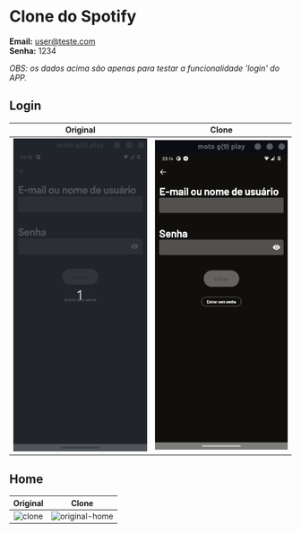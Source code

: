 # Clone do Spotify

**Email:** user@teste.com <br>
**Senha:** 1234

_OBS: os dados acima são apenas para testar a funcionalidade 'login' do APP._

## Login

Original | Clone
:-------------------------:|:-------------------------:
![original-login](./gifs/original-login.gif) | ![original-home](./gifs/clone-login.gif)


## Home

Original | Clone
:-------------------------:|:-------------------------:
![clone](./gifs/original-home.gif) | ![original-home](./gifs/clone-home.gif)


